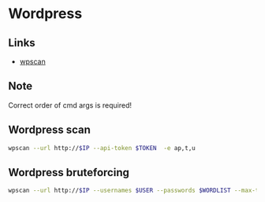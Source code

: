 # Wordpress

## Links

- [wpscan](https://github.com/wpscanteam/wpscan)

## Note

Correct order of cmd args is required!

## Wordpress scan

```sh
wpscan --url http://$IP --api-token $TOKEN  -e ap,t,u
```

## Wordpress bruteforcing

```sh
wpscan --url http://$IP --usernames $USER --passwords $WORDLIST --max-threads 300
```

